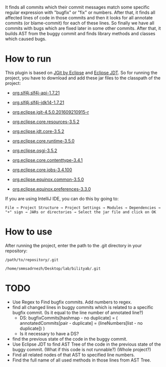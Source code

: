It finds all commits which their commit messages match some specific regular expression with "bugfix" or "fix" or numbers. After that, it finds all affected lines of code in those commits and then it looks for all annotate commits (or blame-commit) for each of these lines. So finally we have all commits with bugs which are fixed later in some other commits. After that, it builds AST from the buggy commit and finds library methods and classes which caused bugs.

How to run
=========

This plugin is based on [JGit by Eclipse](https://eclipse.org/jgit) and [Eclipse JDT](http://www.eclipse.org/jdt). So for running the project, you have to download and add these jar files to the classpath of the project:

  * [org.slf4j.slf4j-api-1.7.21](https://mvnrepository.com/artifact/org.slf4j/slf4j-api/1.7.21)
  * [org.slf4j.slf4j-jdk14-1.7.21](https://mvnrepository.com/artifact/org.slf4j/slf4j-jdk14/1.7.21)
  * [org.eclipse.jgit-4.5.0.201609210915-r](https://mvnrepository.com/artifact/org.eclipse.jgit/org.eclipse.jgit/4.5.0.201609210915-r)
  
  * [org.eclipse.core.resources-3.5.2](https://mvnrepository.com/artifact/org.eclipse/core-resources/3.5.2)
  * [org.eclipse.jdt.core-3.5.2](https://mvnrepository.com/artifact/org.eclipse/jdt-core/3.5.2)
  * [org.eclipse.core.runtime-3.5.0](https://mvnrepository.com/artifact/org.eclipse.core/org.eclipse.core.runtime/3.5.0.v20090525)
  * [org.eclipse.osgi-3.5.2](https://mvnrepository.com/artifact/org.eclipse.osgi/org.eclipse.osgi/3.5.2.R35x_v20100126)
  * [org.eclipse.core.contenttype-3.4.1](https://mvnrepository.com/artifact/org.eclipse.core/org.eclipse.core.contenttype/3.4.100)
  * [org.eclipse.core.jobs-3.4.100](https://mvnrepository.com/artifact/org.eclipse.core/org.eclipse.core.jobs/3.4.100.v20090429-1800)
  * [org.eclipse.equinox.common-3.5.0](https://mvnrepository.com/artifact/org.eclipse.equinox/org.eclipse.equinox.common/3.5.0.v20090520-1800)
  * [org.eclipse.equinox.preferences-3.3.0](https://mvnrepository.com/artifact/org.eclipse.equinox/org.eclipse.equinox.preferences/3.3.0.v20100503)
  
If you are using IntelliJ IDE, you can do this by going to:

`File → Project Structure → Project Settings → Modules → Dependencies → "+" sign → JARs or directories → Select the jar file and click on OK`

How to use
=========

After running the project, enter the path to the .git directory in your repository:

`/path/to/repository/.git`

`/home/smmsadrnezh/Desktop/lab/bilityab/.git`

TODO
=========

  * Use Regex to Find bugfix commits. Add numbers to regex.
  * find all changed lines in buggy commits which is related to a specific bugfix commit. (Is it equal to the line number of annotated line?)
    * DS: bugfixCommits[hashmap - no duplicate] = ( annotatedCommits[pair - duplicate] = (lineNumbers[list - no duplicate]) )
    * Is it necessary to have a DS?
  * find the previous state of the code in the buggy commit.
  * Use Eclipse JDT to find AST Tree of the code in the previous state of the buggy commit. (What if this code is not runnable?) (Whole project?)
  * Find all related nodes of that AST to specified line numbers.
  * Find the full name of all used methods in those lines from AST Tree.
